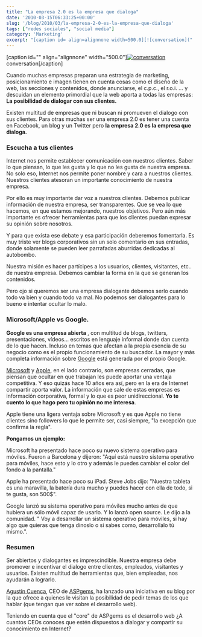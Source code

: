 ```yaml
---
title: "La empresa 2.0 es la empresa que dialoga"
date: '2010-03-15T06:33:25+00:00'
slug: '/blog/2010/03/la-empresa-2-0-es-la-empresa-que-dialoga'
tags: ["redes sociales", "social media"]
category: 'Marketing'
excerpt: "[caption id= align=alignnone width=500.0][![conversation]("
---
```

[caption id="" align="alignnone" width="500.0"][![conversation](http://static1.squarespace.com/static/5303797ae4b0c6ad9e43f072/5303ce80e4b0400995a883d6/5303cf31e4b0400995a88adb/1392758834959/conversation.jpg)](http://static.squarespace.com/static/5303797ae4b0c6ad9e43f072/5303ce80e4b0400995a883d6/5303cf31e4b0400995a88ad8/1392758577266/conversation.jpg?format=original) conversation[/caption]

Cuando muchas empresas preparan una estrategia de marketing, posicionamiento e imagen tienen en cuenta cosas como el diseño de la web, las secciones y contenidos, donde anunciarse, el c.p.c., el r.o.i. ... y descuidan un elemento primordial que la web aporta a todas las empresas: **La posibilidad de dialogar con sus clientes.**

Existen multitud de empresas que ni buscan ni promueven el dialogo con sus clientes. Para otras muchas ser una empresa 2.0 es tener una cuenta en Facebook, un blog y un Twitter pero **la empresa 2.0 es la empresa que dialoga.**

### Escucha a tus clientes

Internet nos permite establecer comunicación con nuestros clientes. Saber lo que piensan, lo que les gusta y lo que no les gusta de nuestra empresa. No solo eso, Internet nos permite poner nombre y cara a nuestros clientes. Nuestros clientes atesoran un importante conocimiento de nuestra empresa.

Por ello es muy importante dar voz a nuestros clientes. Debemos publicar información de nuestra empresa, ser transparentes. Que se vea lo que hacemos, en que estamos mejorando, nuestros objetivos. Pero aún más importante es ofrecer herramientas para que los clientes puedan expresar su opinión sobre nosotros.

Y para que exista ese debate y esa participación deberemos fomentarla. Es muy triste ver blogs corporativos sin un solo comentario en sus entradas, donde solamente se pueden leer parrafadas aburridas dedicadas al autobombo.

Nuestra misión es hacer partícipes a los usuarios, clientes, visitantes, etc.. de nuestra empresa. Debemos cambiar la forma en la que se generan los contenidos.

Pero ojo si queremos ser una empresa dialogante debemos serlo cuando todo va bien y cuando todo va mal. No podemos ser dialogantes para lo bueno e intentar ocultar lo malo.

### Microsoft/Apple vs Google.

**Google es una empresa abierta** , con multitud de blogs, twitters, presentaciones, vídeos... escritos en lenguaje informal donde dan cuenta de lo que hacen. Incluso en temas que afectan a la propia esencia de su negocio como es el propio funcionamiento de su buscador. La mayor y más completa información sobre [Google](http://google.es/) está generada por el propio Google.

[Microsoft](http://www.microsoft.com/en/us/default.aspx) y [Apple](http://www.apple.com/es/), en el lado contrario, son empresas cerradas, que piensan que ocultar en que trabajan les puede aportar una ventaja competitiva. Y eso quizás hace 10 años era así, pero en la era de Internet compartir aporta valor. La información que sale de estas empresas es información corporativa, formal y lo que es peor unidireccional. **Yo te cuento lo que hago pero tu opinión no me interesa**.

Apple tiene una ligera ventaja sobre Microsoft y es que Apple no tiene clientes sino followers lo que le permite ser, casi siempre, "la excepción que confirma la regla".

**Pongamos un ejemplo:**

Microsoft ha presentado hace poco su nuevo sistema operativo para móviles. Fueron a Barcelona y dijeron: "Aquí está nuestro sistema operativo para móviles, hace esto y lo otro y además le puedes cambiar el color del fondo a la pantalla."

Apple ha presentado hace poco su iPad. Steve Jobs dijo: "Nuestra tableta es una maravilla, la batería dura mucho y puedes hacer con ella de todo, si te gusta, son 500$".

Google lanzó su sistema operativo para móviles mucho antes de que hubiera un sólo móvil capaz de usarlo. Y lo lanzó open source. Le dijo a la comunidad. " Voy a desarrollar un sistema operativo para móviles, si hay algo que quieras que tenga dinoslo o si sabes como, desarrollalo tú mismo.".

### Resumen

Ser abiertos y dialogantes es imprescindible. Nuestra empresa debe promover e incentivar el dialogo entre clientes, empleados, visitantes y usuarios. Existen multitud de herramientas que, bien empleadas, nos ayudarán a lograrlo.

[Agustín Cuenca](http://agustin.aspgems.com/), CEO de [ASPgems](http://aspgems.com/), ha lanzado una iniciativa en su blog por la que ofrece a quienes le visitan la posibilidad de pedir temas de los que hablar (que tengan que ver sobre el desarrollo web).

Teniendo en cuenta que el "core" de ASPgems es el desarrollo web ¿A cuantos CEOs conoces que estén dispuestos a dialogar y compartir su conocimiento en Internet?

